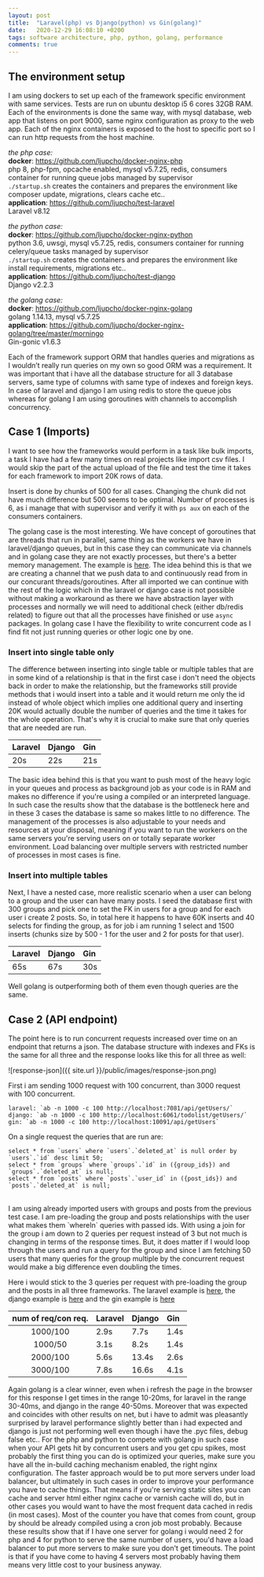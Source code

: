 ```yaml
---
layout: post
title:  "Laravel(php) vs Django(python) vs Gin(golang)"
date:   2020-12-29 16:08:10 +0200
tags: software architecture, php, python, golang, performance
comments: true
---	
```


## The environment setup

I am using dockers to set up each of the framework specific environment with same services. Tests are run on ubuntu desktop i5 6 cores 32GB RAM. Each of the environments is done the same way, with mysql database, web app that listens on port 9000, same nginx configuration as proxy to the web app. Each of the nginx containers is exposed to the host to specific port so I can run http requests from the host machine.

*the php case:* <br/>
**docker**: https://github.com/ljupcho/docker-nginx-php<br/>
	php 8, php-fpm, opcache enabled, mysql v5.7.25, redis, consumers container for running queue jobs managed by supervisor<br/>
	`./startup.sh` creates the containers and prepares the environment like composer update, migrations, clears cache etc..<br/>
**application**: https://github.com/ljupcho/test-laravel<br/>
	Laravel v8.12<br/>

*the python case:* <br/>
**docker**: https://github.com/ljupcho/docker-nginx-python<br/>
	python 3.6, uwsgi, mysql v5.7.25, redis, consumers container for running celery/queue tasks managed by supervisor<br/>
	`./startup.sh` creates the containers and prepares the environment like install requirements, migrations etc..<br/>
**application**: https://github.com/ljupcho/test-django<br/>
	Django v2.2.3<br/>

*the golang case:* <br/>
**docker**: https://github.com/ljupcho/docker-nginx-golang <br/>
	golang 1.14.13, mysql v5.7.25 <br/>	
**application**: https://github.com/ljupcho/docker-nginx-golang/tree/master/morningo <br/>
	Gin-gonic v1.6.3<br/>

Each of the framework support ORM that handles queries and migrations as I wouldn’t really run queries on my own so good ORM was a requirement. It was important that i have all the database structure for all 3 database servers, same type of columns with same type of indexes and foreign keys. In case of laravel and django I am using redis to store the queue jobs whereas for golang I am using goroutines with channels to accomplish concurrency. 

## Case 1 (Imports)
I want to see how the frameworks would perform in a task like bulk imports, a task I have had a few many times on real projects like import csv files. I would skip the part of the actual upload of the file and test the time it takes for each framework to import 20K rows of data.

Insert is done by chunks of 500 for all cases. Changing the chunk did not have much difference but 500 seems to be optimal. Number of processes is 6, as i manage that with supervisor and verify it with `ps aux` on each of the consumers containers.

The golang case is the most interesting. We have concept of goroutines that are threads that run in parallel, same thing as the workers we have in laravel/django queues, but in this case they can communicate via channels and in golang case they are not exactly processes, but there's a better memory management. The example is [here](https://github.com/ljupcho/docker-nginx-golang/blob/master/morningo/controllers/MainController.go#L194). The idea behind this is that we are creating a channel that we push data to and continuously read from in our concurant threads/goroutines. After all imported we can continue with the rest of the logic which in the laravel or django case is not possible without making a workaround as there we have abstraction layer with processes and normally we will need to additional check (either db/redis related) to figure out that all the processes have finished or use `async` packages. In golang case I have the flexibility to write concurrent code as I find fit not just running queries or other logic one by one.

### Insert into single table only
The difference between inserting into single table or multiple tables that are in some kind of a relationship is that in the first case i don't need the objects back in order to make the relationship, but the frameworks still provide methods that i would insert into a table and it would return me only the id instead of whole object which implies one additional query and inserting 20K would actually double the number of queries and the time it takes for the whole operation. That's why it is crucial to make sure that only queries that are needed are run.

| Laravel | Django | Gin
| :--- | :--- | :---
| 20s | 22s | 21s

The basic idea behind this is that you want to push most of the heavy logic in your queues and process as background job as your code is in RAM and makes no difference if you're using a compiled or an interpreted language. In such case the results show that the database is the bottleneck here and in these 3 cases the database is same so makes little to no difference. The management of the processes is also adjustable to your needs and resources at your disposal, meaning if you want to run the workers on the same servers you're serving users on or totally separate worker environment. Load balancing over multiple servers with restricted number of processes in most cases is fine.

### Insert into multiple tables
Next, I have a nested case, more realistic scenario when a user can belong to a group and the user can have many posts. I seed the database first with 300 groups and pick one to set the FK in users for a group and for each user i create 2 posts. So, in total here it happens to have 60K inserts and 40 selects for finding the group, as for job i am running 1 select and 1500 inserts (chunks size by 500 - 1 for the user and 2 for posts for that user).

| Laravel | Django | Gin
| :--- | :--- | :---
| 65s | 67s | 30s

Well golang is outperforming both of them even though queries are the same.


## Case 2 (API endpoint)

The point here is to run concurrent requests increased over time on an endpoint that returns a json. The database structure with indexes and FKs is the same for all three and the response looks like this for all three as well:

![response-json]({{ site.url }}/public/images/response-json.png)

First i am sending 1000 request with 100 concurrent, than 3000 request with 100 concurrent.
```
laravel: `ab -n 1000 -c 100 http://localhost:7081/api/getUsers/`
django: `ab -n 1000 -c 100 http://localhost:6061/todolist/getUsers/`
gin: `ab -n 1000 -c 100 http://localhost:10091/api/getUsers`
```

On a single request the queries that are run are:
```
select * from `users` where `users`.`deleted_at` is null order by `users`.`id` desc limit 50;
select * from `groups` where `groups`.`id` in ({group_ids}) and `groups`.`deleted_at` is null;
select * from `posts` where `posts`.`user_id` in ({post_ids}) and `posts`.`deleted_at` is null;
```
<br/>
I am using already imported users with groups and posts from the previous test case. I am pre-loading the group and posts relationships with the user what makes them `whereIn` queries with passed ids. With using a join for the group i am down to 2 queries per request instead of 3 but not much is changing in terms of the response times. But, it does matter if I would loop through the users and run a query for the group and since I am fetching 50 users that many queries for the group multiple by the concurrent request would make a big difference even doubling the times.

Here i would stick to the 3 queries per request with pre-loading the group and the posts in all three frameworks. The laravel example is [here](https://github.com/ljupcho/test-laravel/blob/main/app/Http/Controllers/Controller.php#L55), the django example is [here](https://github.com/ljupcho/test-django/blob/main/todolist/views.py#L53) and the gin example is [here](https://github.com/ljupcho/docker-nginx-golang/blob/master/morningo/controllers/MainController.go#L336)

|num of req/con req.  | Laravel | Django | Gin
|:---:		      | :--- | :--- | :---
|1000/100	      | 2.9s | 7.7s | 1.4s
|1000/50	      | 3.1s | 8.2s | 1.4s
|2000/100	      | 5.6s | 13.4s | 2.6s
|3000/100	      | 7.8s | 16.6s | 4.1s

Again golang is a clear winner, even when i refresh the page in the browser for this response I get times in the range 10-20ms, for laravel in the range 30-40ms, and django in the range 40-50ms.
Moreover that was expected and coincides with other results on net, but i have to admit was pleasantly surprised by laravel performance slightly better than i had expected and django is just not performing well even though i have the .pyc files, debug false etc..
For the php and python to compete with golang in such case when your API gets hit by concurrent users and you get cpu spikes, most probably the first thing you can do is optimized your queries, make sure you have all the in-build caching mechanism enabled, the right nginx configuration. The faster approach would be to put more servers under load balancer, but ultimately in such cases in order to improve your performance you have to cache things. That means if you're serving static sites you can cache and server html either nginx cache or varnish cache will do, but in other cases you would want to have the most frequent data cached in redis (in most cases). Most of the counter you have that comes from count, group by should be already compiled using a cron job most probably. 
Because these results show that if I have one server for golang i would need 2 for php and 4 for python to serve the same number of users, you'd have a load balancer to put more servers to make sure you don't get timeouts. The point is that if you have come to having 4 servers most probably having them means very little cost to your business anyway.









